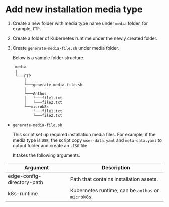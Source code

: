 Add new installation media type
===

1. Create a new folder with media type name under `media` folder, for example, `FTP`.

2. Create a folder of Kubernetes runtime under the newly created folder.

3. Create `generate-media-file.sh` under media folder.

    Below is a sample folder structure.

        media
        |
        └───FTP
            │
            └───generate-media-file.sh
            |
            └───Anthos
            │   └───file1.txt
            │   └───file2.txt
            └──microk8s
                └───file1.txt
                └───file2.txt

- `generate-media-file.sh`

    This script set up required installation media files. For example, if the media type is `USB`, the script copy `user-data.yaml` and `meta-data.yaml` to output folder and create an `.ISO` file.

    It takes the following arguments.

|  Argument   | Description  |
|  ----  | ----  |
| edge-config-directory-path  | Path that contains installation assets. |
| k8s-runtime | Kubernetes runtime, can be `anthos` or `microk8s`. |
